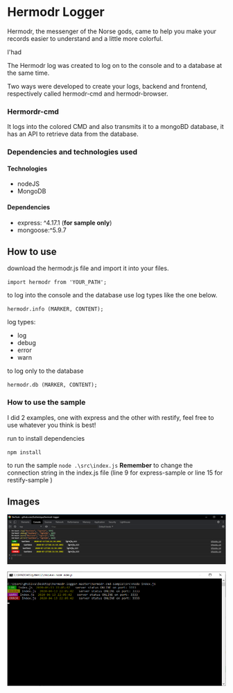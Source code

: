 # Hermodr Logger

Hermodr, the messenger of the Norse gods, came to help you make your records easier to understand and a little more colorful.

I'had 

The Hermodr log was created to log on to the console and to a database at the same time.

Two ways were developed to create your logs, backend and frontend, respectively called hermodr-cmd and hermodr-browser.

### Hermordr-cmd
It logs into the colored CMD and also transmits it to a mongoBD database, it has an API to retrieve data from the database.

### Dependencies and technologies used

#### Technologies
- nodeJS
- MongoDB

#### Dependencies
- express: ^4.17.1 (**for sample only**)
- mongoose:^5.9.7

## How to use

download the hermodr.js file and import it into your files.

``
import hermodr from 'YOUR_PATH';
``

to log into the console and the database use log types like the one below.

``
hermodr.info (MARKER, CONTENT);
``

log types:
- log
- debug
- error
- warn

to log only to the database

``
hermodr.db (MARKER, CONTENT);
``


### How to use the sample
I did 2 examples, one with express and the other with restify, feel free to use whatever you think is best!

run to install dependencies 

``
npm install
``

to run the sample
``
node .\src\index.js
``
**Remember** to change the connection string in the index.js file (line 9 for express-sample or line 15 for restify-sample )

## Images

![Hermodr-browser](Images/browser.png)

![Hermodr-cmd](Images/cmd.png)